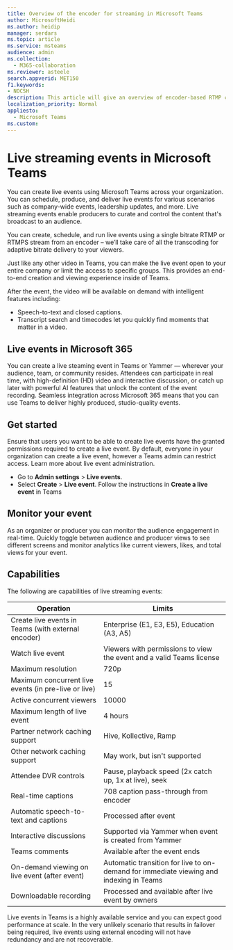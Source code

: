 ```yaml
---
title: Overview of the encoder for streaming in Microsoft Teams
author: MicrosoftHeidi
ms.author: heidip
manager: serdars
ms.topic: article
ms.service: msteams
audience: admin
ms.collection: 
  - M365-collaboration
ms.reviewer: asteele
search.appverid: MET150
f1.keywords:
- NOCSH
description: This article will give an overview of encoder-based RTMP configuration for Microsoft Teams streaming events.
localization_priority: Normal
appliesto: 
  - Microsoft Teams
ms.custom:
---
```

# Live streaming events in Microsoft Teams

You can create live events using Microsoft Teams across your organization. You can schedule, produce, and deliver live events for various scenarios such as company-wide events, leadership updates, and more. Live streaming events enable producers to curate and control the content that's broadcast to an audience.

You can create, schedule, and run live events using a single bitrate RTMP or RTMPS stream from an encoder – we’ll take care of all the transcoding for adaptive bitrate delivery to your viewers.

Just like any other video in Teams, you can make the live event open to your entire company or limit the access to specific groups. This provides an end-to-end creation and viewing experience inside of Teams.

After the event, the video will be available on demand with intelligent features including:

- Speech-to-text and closed captions.
- Transcript search and timecodes let you quickly find moments that matter in a video.

## Live events in Microsoft 365

You can create a live steaming event in Teams or Yammer — wherever your audience, team, or community resides. Attendees can participate in real time, with high-definition (HD) video and interactive discussion, or catch up later with powerful AI features that unlock the content of the event recording. Seamless integration across Microsoft 365 means that you can use Teams to deliver highly produced, studio-quality events.

## Get started

Ensure that users you want to be able to create live events have the granted permissions required to create a live event. By default, everyone in your organization can create a live event, however a Teams admin can restrict access. Learn more about live event administration.

- Go to **Admin settings** > **Live events**.
- Select **Create** > **Live event**. Follow the instructions in **Create a live event** in Teams

## Monitor your event

As an organizer or producer you can monitor the audience engagement in real-time. Quickly toggle between audience and producer views to see different screens and monitor analytics like current viewers, likes, and total views for your event.

## Capabilities

The following are capabilities of live streaming events:

|Operation  |Limits  |
|---------|---------|
|Create live events in Teams (with external encoder)  |Enterprise (E1, E3, E5), Education (A3, A5)                          |
|Watch live event                                     |Viewers with permissions to view the event and a valid Teams license |
|Maximum resolution                                   |720p                                                                 |
|Maximum concurrent live events (in pre-live or live) |15                                                                   |
|Active concurrent viewers                            |10000                                                                |
|Maximum length of live event                         |4 hours                                                              |
|Partner network caching support                      |Hive, Kollective, Ramp                                               |
|Other network caching support                        |May work, but isn't supported                                        |
|Attendee DVR controls                                |Pause, playback speed (2x catch up, 1x at live), seek                |
|Real-time captions                                   |708 caption pass-through from encoder                                |
|Automatic speech-to-text and captions                |Processed after event                                                |
|Interactive discussions                              |Supported via Yammer when event is created from Yammer               |
|Teams comments                                       |Available after the event ends                                       |
|On-demand viewing on live event (after event)        |Automatic transition for live to on-demand for immediate viewing and indexing in Teams |
|Downloadable recording                               |Processed and available after live event by owners                   |

Live events in Teams is a highly available service and you can expect good performance at scale. In the very unlikely scenario that results in failover being required, live events using external encoding will not have redundancy and are not recoverable.

